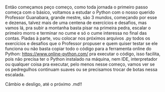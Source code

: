 Então começamos peço começo, como toda jornada o primeiro passo começa com o básico, voltamos a estudar o Python com o nosso querido Professor Guanabara, grande mestre, são 3 mundos, começando por esse e dezenas, talvez mais de uma centena de exercícios e desafios, mas vamos lá, pra subir a montanha basta pisar na primeira pedra, escalar o primeiro morro e terminar no cume e só o cume interessa no final das contas. Piadas à parte, vou colocar nos próximos arquivos .py todos os exercícios e desafios que o Professor propuser e quem quiser testar se ele funciona ou não basta copiar todo o código para a ferramenta online do Python: https://www.online-python.com/ pra executar o código, isso facilita, pois não precisa ter o Python instalado na máquina, nem IDE, interpretador ou qualquer coisa pra executar, pelo menos nesse começo, vamos ver se os pedregulhos continuam suaves ou se precisamos trocar de botas nessa escalada.

Câmbio e desligo, até o próximo .md!!